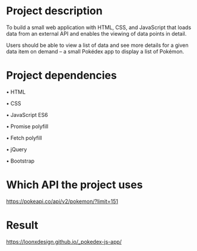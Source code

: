 # Project description
To build a small web application with HTML, CSS, and JavaScript that loads data from an external API and enables the viewing of data points in detail.

Users should be able to view a list of data and see more details for a given data item on demand – a small Pokédex app to display a list of Pokémon.

# Project dependencies

• HTML

• CSS

• JavaScript ES6

• Promise polyfill

• Fetch polyfill

• jQuery

• Bootstrap

# Which API the project uses

https://pokeapi.co/api/v2/pokemon/?limit=151

# Result

https://loonxdesign.github.io/_pokedex-js-app/
